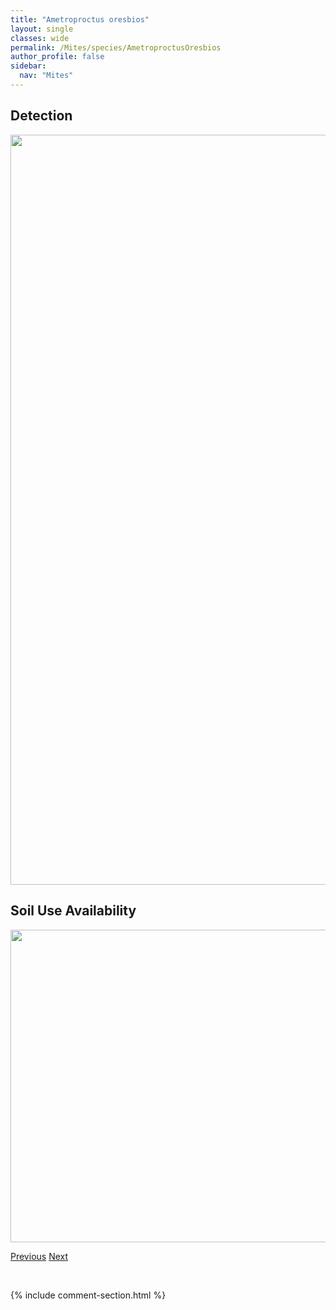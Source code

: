 ```yaml
---
title: "Ametroproctus oresbios"
layout: single
classes: wide
permalink: /Mites/species/AmetroproctusOresbios
author_profile: false
sidebar:
  nav: "Mites"
---
```


<h2>Detection</h2>

<a href="https://drive.google.com/uc?export=view&id=188KV8OKIjbDx4o8vV7iTBFKStB5YHiuP">
<img src="https://drive.google.com/uc?export=view&id=188KV8OKIjbDx4o8vV7iTBFKStB5YHiuP" height = "1200" width = "800">
</a>


<h2>Soil Use Availability</h2>

<a href="https://drive.google.com/uc?export=view&id=1toyBCYp0uzSv70BAHTlRyMruYN2v1iC3">
<img src="https://drive.google.com/uc?export=view&id=1toyBCYp0uzSv70BAHTlRyMruYN2v1iC3" height = "500" width = "1000">
</a>


<a href="/DevelopmentWebsite/Mites/species/AllosuctobelbaSp2DEW" class="pagination--pager" title="Allosuctobelba sp. 2 DEW">Previous</a> <a href="/DevelopmentWebsite/Mites/species/AmetroproctusReticulatus" class="pagination--pager" title="Ametroproctus reticulatus">Next</a>

<p>&nbsp;</p>

{% include comment-section.html %}
